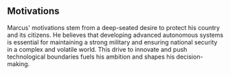 ## Motivations
Marcus' motivations stem from a deep-seated desire to protect his country and its citizens. He believes that developing advanced autonomous systems is essential for maintaining a strong military and ensuring national security in a complex and volatile world. This drive to innovate and push technological boundaries fuels his ambition and shapes his decision-making.
